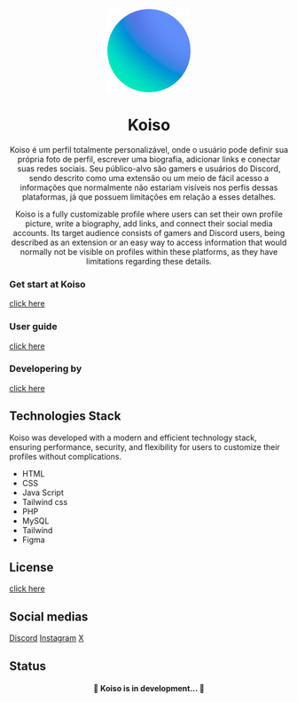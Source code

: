 <div align="center">
  <img src="assets/img/koiso-logo.png" width="150">
</div>

<h1 align="center">Koiso</h1>

<p align="center">Koiso é um perfil totalmente personalizável, onde o usuário pode definir sua própria foto de perfil, escrever uma biografia, adicionar links e conectar suas redes sociais. Seu público-alvo são gamers e usuários do Discord, sendo descrito como uma extensão ou um meio de fácil acesso a informações que normalmente não estariam visíveis nos perfis dessas plataformas, já que possuem limitações em relação a esses detalhes.</p>

<p align="center">Koiso is a fully customizable profile where users can set their own profile picture, write a biography, add links, and connect their social media accounts. Its target audience consists of gamers and Discord users, being described as an extension or an easy way to access information that would normally not be visible on profiles within these platforms, as they have limitations regarding these details.</p>

### Get start at Koiso
[click here]()

### User guide 
[click here]()

### Developering by
[click here](https://github.com/rodrigopasquim)

</p>
</p>

## Technologies Stack 
Koiso was developed with a modern and efficient technology stack, ensuring performance, security, and flexibility for users to customize their profiles without complications.
- HTML
- CSS
- Java Script
- Tailwind css
- PHP
- MySQL
- Tailwind
- Figma

</p>
</p>

## License 
[click here](./LICENSE)

</p>
</p>

## Social medias
[Discord]()
[Instagram]()
[X]()


</p>
</p>

## Status 

<h4 align="center"> 
	🚧  Koiso is in development...  🚧
</h4>

